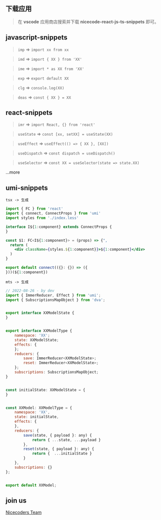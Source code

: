 
## 下载应用

> 在 **vscode** 应用商店搜索并下载 **nicecode-react-js-ts-snippets** 即可。 

## javascript-snippets

> `imp` => `import xx from xx`

> `imd` => `import { XX } from 'XX'`

> `ime` => `import * as XX from 'XX'`

> `exp` => `export default XX`

> `clg` => `console.log(XX)`

> `deas` => `const { XX } = XX`

## react-snippets

> `imr` => `import React, {} from 'react'`

> `useState` => `const [xx, setXX] = useState(XX)`

> `useEffect` => `useEffect(() => { XX }, [XX])`

> `useDispatch` => `const dispatch = useDispatch()`

> `useSelector` => `const XX = useSelector(state => state.XX)`

...more

## umi-snippets

`tsx -> 生成`

```jsx | pure
import { FC } from 'react'
import { connect, ConnectProps } from 'umi'
import styles from './index.less'

interface I${1:component} extends ConnectProps {
}

const $1: FC<I${1:component}> = (props) => {",
  return (
    <div className={styles.${1:component}}>${1:component}</div>
  )
}

export default connect(({}: {}) => ({
}))(${1:component})
```

`mts -> 生成`

```js | pure
// 2022-08-26 - by dev
import { ImmerReducer, Effect } from 'umi';
import { SubscriptionsMapObject } from 'dva';


export interface XXModelState {
}


export interface XXModelType {
    namespace: 'XX';
    state: XXModelState;
    effects: {
    };
    reducers: {
        save: ImmerReducer<XXModelState>;
        reset: ImmerReducer<XXModelState>;
    };
    subscriptions: SubscriptionsMapObject;
}


const initialState: XXModelState = {
}


const XXModel: XXModelType = {
    namespace: 'XX',
    state: initialState,
    effects: {
    },
    reducers: {
        save(state, { payload }: any) {
            return { ...state, ...payload }
        },
        reset(state, { payload }: any) {
            return {  ...initialState }
        }
    },
    subscriptions: {}
};


export default XXModel;
```

## join us

[Nicecoders Team](https://github.com/nicecoders/nicecode)
